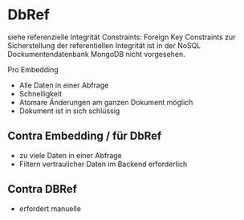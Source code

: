 DbRef
=====

siehe referenzielle Integrität Constraints:
Foreign Key Constraints zur Sicherstellung der referentiellen Integrität ist in der NoSQL Dockumentendatenbank MongoDB nicht vorgesehen.

Pro Embedding
- Alle Daten in einer Abfrage
- Schnelligkeit
- Atomare Änderungen am ganzen Dokument möglich
- Dokument ist in sich schlüssig



## Contra Embedding / für DbRef
- zu viele Daten in einer Abfrage
- Filtern vertraulicher Daten im Backend erforderlich



## Contra DBRef
- erfordert manuelle